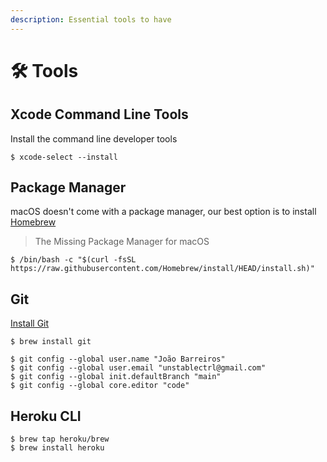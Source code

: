 ```yaml
---
description: Essential tools to have
---
```


# 🛠 Tools

## Xcode Command Line Tools

Install the command line developer tools

```shell-session
$ xcode-select --install
```

## Package Manager

macOS doesn't come with a package manager, our best option is to install [Homebrew](https://brew.sh/)

> The Missing Package Manager for macOS

```shell-session
$ /bin/bash -c "$(curl -fsSL https://raw.githubusercontent.com/Homebrew/install/HEAD/install.sh)"
```

## Git

[Install Git](https://git-scm.com/download/mac)

```shell-session
$ brew install git
```

```shell-session
$ git config --global user.name "João Barreiros"
$ git config --global user.email "unstablectrl@gmail.com"
$ git config --global init.defaultBranch "main"
$ git config --global core.editor "code"
```

## Heroku CLI

```shell-session
$ brew tap heroku/brew
$ brew install heroku
```
